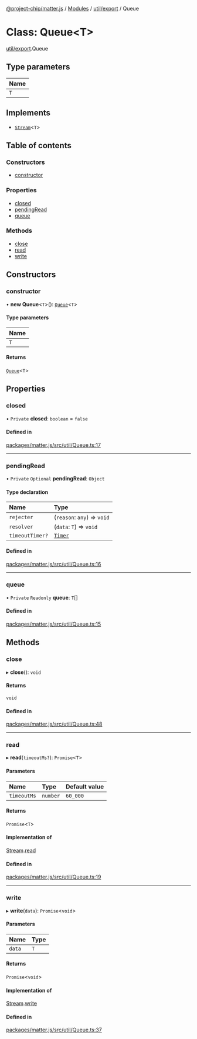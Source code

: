 [@project-chip/matter.js](../README.md) / [Modules](../modules.md) / [util/export](../modules/util_export.md) / Queue

# Class: Queue\<T\>

[util/export](../modules/util_export.md).Queue

## Type parameters

| Name |
| :------ |
| `T` |

## Implements

- [`Stream`](../interfaces/util_export.Stream.md)\<`T`\>

## Table of contents

### Constructors

- [constructor](util_export.Queue.md#constructor)

### Properties

- [closed](util_export.Queue.md#closed)
- [pendingRead](util_export.Queue.md#pendingread)
- [queue](util_export.Queue.md#queue)

### Methods

- [close](util_export.Queue.md#close)
- [read](util_export.Queue.md#read)
- [write](util_export.Queue.md#write)

## Constructors

### constructor

• **new Queue**\<`T`\>(): [`Queue`](util_export.Queue.md)\<`T`\>

#### Type parameters

| Name |
| :------ |
| `T` |

#### Returns

[`Queue`](util_export.Queue.md)\<`T`\>

## Properties

### closed

• `Private` **closed**: `boolean` = `false`

#### Defined in

[packages/matter.js/src/util/Queue.ts:17](https://github.com/project-chip/matter.js/blob/5f71eedebdb9fa54338bde320c311bb359b7455d/packages/matter.js/src/util/Queue.ts#L17)

___

### pendingRead

• `Private` `Optional` **pendingRead**: `Object`

#### Type declaration

| Name | Type |
| :------ | :------ |
| `rejecter` | (`reason`: `any`) => `void` |
| `resolver` | (`data`: `T`) => `void` |
| `timeoutTimer?` | [`Timer`](../interfaces/time_export.Timer.md) |

#### Defined in

[packages/matter.js/src/util/Queue.ts:16](https://github.com/project-chip/matter.js/blob/5f71eedebdb9fa54338bde320c311bb359b7455d/packages/matter.js/src/util/Queue.ts#L16)

___

### queue

• `Private` `Readonly` **queue**: `T`[]

#### Defined in

[packages/matter.js/src/util/Queue.ts:15](https://github.com/project-chip/matter.js/blob/5f71eedebdb9fa54338bde320c311bb359b7455d/packages/matter.js/src/util/Queue.ts#L15)

## Methods

### close

▸ **close**(): `void`

#### Returns

`void`

#### Defined in

[packages/matter.js/src/util/Queue.ts:48](https://github.com/project-chip/matter.js/blob/5f71eedebdb9fa54338bde320c311bb359b7455d/packages/matter.js/src/util/Queue.ts#L48)

___

### read

▸ **read**(`timeoutMs?`): `Promise`\<`T`\>

#### Parameters

| Name | Type | Default value |
| :------ | :------ | :------ |
| `timeoutMs` | `number` | `60_000` |

#### Returns

`Promise`\<`T`\>

#### Implementation of

[Stream](../interfaces/util_export.Stream.md).[read](../interfaces/util_export.Stream.md#read)

#### Defined in

[packages/matter.js/src/util/Queue.ts:19](https://github.com/project-chip/matter.js/blob/5f71eedebdb9fa54338bde320c311bb359b7455d/packages/matter.js/src/util/Queue.ts#L19)

___

### write

▸ **write**(`data`): `Promise`\<`void`\>

#### Parameters

| Name | Type |
| :------ | :------ |
| `data` | `T` |

#### Returns

`Promise`\<`void`\>

#### Implementation of

[Stream](../interfaces/util_export.Stream.md).[write](../interfaces/util_export.Stream.md#write)

#### Defined in

[packages/matter.js/src/util/Queue.ts:37](https://github.com/project-chip/matter.js/blob/5f71eedebdb9fa54338bde320c311bb359b7455d/packages/matter.js/src/util/Queue.ts#L37)
